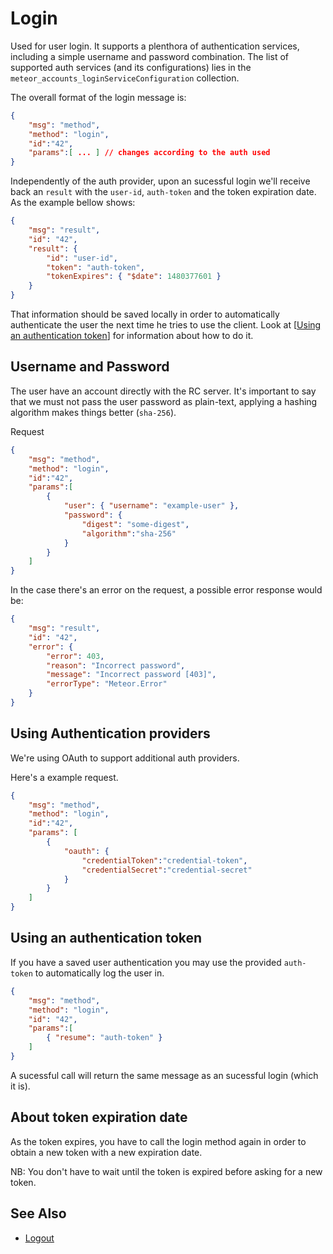 # Login

Used for user login. It supports a plenthora of authentication services, including a simple username and password combination. The list of supported auth services (and its configurations) lies in the `meteor_accounts_loginServiceConfiguration` collection.

The overall format of the login message is:

```json
{
    "msg": "method",
    "method": "login",
    "id":"42",
    "params":[ ... ] // changes according to the auth used
}
```

Independently of the auth provider, upon an sucessful login we'll receive back an `result` with the `user-id`, `auth-token` and the token expiration date. As the example bellow shows:

```json
{
    "msg": "result",
    "id": "42",
    "result": {
        "id": "user-id",
        "token": "auth-token",
        "tokenExpires": { "$date": 1480377601 }
    }
}
```

That information should be saved locally in order to automatically authenticate the user the next time he tries to use the client. Look at [[Using an authentication token](#using-an-authentication-token)] for information about how to do it.

## Username and Password

The user have an account directly with the RC server. It's important to say that we must not pass the user password as plain-text, applying a hashing algorithm makes things better (`sha-256`).

Request

```json
{
    "msg": "method",
    "method": "login",
    "id":"42",
    "params":[
        {
            "user": { "username": "example-user" },
            "password": {
                "digest": "some-digest",
                "algorithm":"sha-256"
            }
        }
    ]
}
```

In the case there's an error on the request, a possible error response would be:

```json
{
    "msg": "result",
    "id": "42",
    "error": {
        "error": 403,
        "reason": "Incorrect password",
        "message": "Incorrect password [403]",
        "errorType": "Meteor.Error"
    }
}
```

## Using Authentication providers

We're using OAuth to support additional auth providers.

Here's a example request.

```json
{
    "msg": "method",
    "method": "login",
    "id":"42",
    "params": [
        {
            "oauth": {
                "credentialToken":"credential-token",
                "credentialSecret":"credential-secret"
            }
        }
    ]
}
```

## Using an authentication token

If you have a saved user authentication you may use the provided `auth-token` to automatically log the user in.

```json
{
    "msg": "method",
    "method": "login",
    "id": "42",
    "params":[
        { "resume": "auth-token" }
    ]
}
```

A sucessful call will return the same message as an sucessful login (which it is).

## About token expiration date
As the token expires, you have to call the login method again in order to obtain a new token with a new expiration date.

NB: You don't have to wait until the token is expired before asking for a new token.

## See Also
* [Logout][1]

[1]:../1.%20Logout
